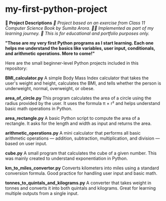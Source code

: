 # my-first-python-project
**📁 Project Descriptions**
*📝 Project based on an exercise from Class 11 Computer Science Book by Sumita Arora.
👨‍🎓 Implemented as part of my learning journey.
📘 This is for educational and portfolio purposes only.*

**"These are my very first Python programs as I start learning. Each one helps me understand the basics like variables, user input, conditionals, and arithmetic operations. More to come!"**

Here are the small beginner-level Python projects included in this repository:

**BMI_calculator.py**
A simple Body Mass Index calculator that takes the user's weight and height, calculates the BMI, and tells whether the person is underweight, normal, overweight, or obese.

**area_of_circle.py**
This program calculates the area of a circle using the radius provided by the user. It uses the formula π × r² and helps understand basic math operations in Python.

**area_rectangle.py**
A basic Python script to compute the area of a rectangle. It asks for the length and width as input and returns the area.

**arithmetic_operations.py**
A mini calculator that performs all basic arithmetic operations — addition, subtraction, multiplication, and division — based on user input.

**cube.py**
A small program that calculates the cube of a given number. This was mainly created to understand exponentiation in Python.

**km_to_miles_convertor.py**
Converts kilometers into miles using a standard conversion formula. Good practice for handling user input and basic math.

**tonnes_to_quintals_and_kilograms.py**
A converter that takes weight in tonnes and converts it into both quintals and kilograms. Great for learning multiple outputs from a single input.
